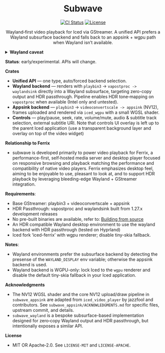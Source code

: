 <div align="center">

# Subwave

[![CI Status](https://img.shields.io/github/actions/workflow/status/Lowband21/Subwave/ci.yml?branch=main&event=push&label=ci)](https://github.com/Lowband21/Subwave/actions)
[![License](https://img.shields.io/badge/MIT-Apache-blue)](https://github.com/iced-rs/iced/blob/master/LICENSE)

Wayland‑first video playback for Iced via GStreamer. A unified API prefers a Wayland subsurface backend and falls back to an appsink + wgpu path when Wayland isn’t available.

</div>

<details>
  <summary><strong>Wayland caveat</strong></summary>

The Wayland integration uses a feature from my Iced fork called `wayland-hack`, which exposes the Wayland handles required for managing and creating subsurfaces.

I plan to rewrite the integration to expose a proper API when I have time.

</details>

**Status**: early/experimental. APIs will change.

**Crates**
- **Unified API** — one type, auto/forced backend selection.
- **Wayland backend** — renders with `playbin3` -> `vapostproc -> waylandsink` directly into a Wayland subsurface, targeting zero-copy output and HDR passthrough. Pipeline enables HDR tone‑mapping on `vapostproc` when available (Intel only and untested).
- **Appsink backend** — `playbin3` -> `videoconvertscale -> appsink` (NV12), frames uploaded and rendered via `iced_wgpu` with a small WGSL shader.
- **Controls** — play/pause, seek, rate, volume/mute, audio & subtitle track selection, external subtitle URI. Note that controls UI overlay is left up to the parent Iced application (use a transparent background layer and overlay on top of the video widget)

**Relationship to Ferrix**
- subwave is developed primarily to power video playback for Ferrix, a performance-first, self‑hosted media server and desktop player focused on responsive browsing and playback matching the performance and compatibility of native video players. Ferrix emphasizes desktop feel, aiming to be enjoyable to use, pleasant to look at, and to support HDR playback by leveraging bleeding-edge Wayland + GStreamer integration.

**Requirements**:
- Base GStreamer: playbin3 + videoconvertscale + appsink
- HDR Passthrough: vapostproc and waylandsink built from 1.27.x development releases
 - No pre-built binaries are available, refer to: [Building from source](https://gstreamer.freedesktop.org/documentation/installing/building-from-source-using-meson.html?gi-language=c)
- An HDR compatible Wayland desktop environment to use the wayland backend with HDR passthrough (tested on Hyprland)
- Iced fork ‘iced-ferrix’ with wgpu renderer; disable tiny-skia fallback.

**Notes**:
- Wayland environments prefer the subsurface backend by detecting the presense of the `WAYLAND_DISPLAY` env variable; otherwise the appsink backend is used.
- Wayland backend is WGPU-only: lock Iced to the `wgpu` renderer and disable the default tiny-skia fallback in your Iced application.

**Acknowledgments**
- The NV12 WGSL shader and the core NV12 upload/draw pipeline in `subwave_appsink` are adapted from `iced_video_player` by jazzfool and contributors. See `subwave_appsink/ACKNOWLEDGMENTS.md` for specific files, upstream commit, and details.
- `subwave_wayland` is a bespoke subsurface-based implementation designed for zero‑copy Wayland output and HDR passthrough, but intentionally exposes a similar API.

**License**
- MIT OR Apache‑2.0. See `LICENSE-MIT` and `LICENSE-APACHE`.
